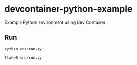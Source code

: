 # devcontainer-python-example
Example Python environment using Dev Container

## Run

```bash
python src/run.py
```

```bash
flake8 src/run.py
```
